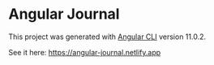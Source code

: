 # Angular Journal

This project was generated with [Angular CLI](https://github.com/angular/angular-cli) version 11.0.2.

See it here: https://angular-journal.netlify.app
